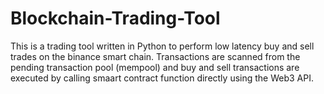 # Blockchain-Trading-Tool

This is a trading tool written in Python to perform low latency buy and sell trades on the binance smart chain. Transactions are scanned from the pending transaction pool (mempool) and buy and sell transactions are executed by calling smaart contract function directly using the Web3 API.
